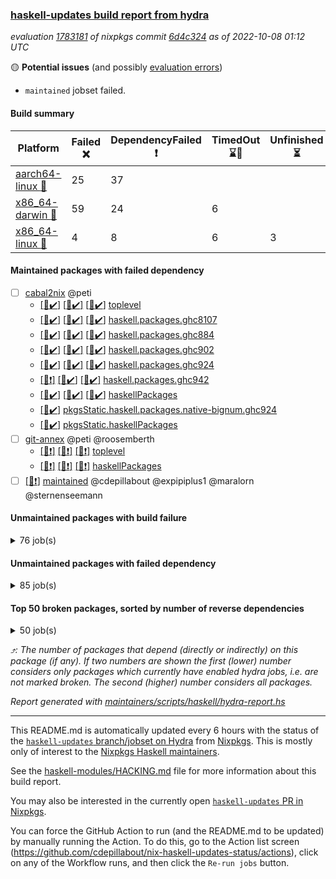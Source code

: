### [haskell-updates build report from hydra](https://hydra.nixos.org/jobset/nixpkgs/haskell-updates)
*evaluation [1783181](https://hydra.nixos.org/eval/1783181) of nixpkgs commit [6d4c324](https://github.com/NixOS/nixpkgs/commits/6d4c3248025711af4097d2ecac76c6cb27dc7773) as of 2022-10-08 01:12 UTC*

:yellow_circle: **Potential issues** (and possibly [evaluation errors](https://hydra.nixos.org/jobset/nixpkgs/haskell-updates))
  * `maintained` jobset failed.

#### Build summary

 | Platform | Failed :x: | DependencyFailed :heavy_exclamation_mark: | TimedOut :hourglass::no_entry_sign: | Unfinished :hourglass_flowing_sand: | Success :heavy_check_mark: | 
 | --- | --- | --- | --- | --- | --- | 
 | [aarch64-linux :iphone:](https://hydra.nixos.org/eval/1783181?filter=.aarch64-linux) | 25 | 37 |  |  | 6637 | 
 | [x86_64-darwin :apple:](https://hydra.nixos.org/eval/1783181?filter=.x86_64-darwin) | 59 | 24 | 6 |  | 6545 | 
 | [x86_64-linux :penguin:](https://hydra.nixos.org/eval/1783181?filter=.x86_64-linux) | 4 | 8 | 6 | 3 | 6715 | 
#### Maintained packages with failed dependency
- [ ] [cabal2nix](https://hydra.nixos.org/eval/1783181?filter=cabal2nix) @peti
  - [[:iphone::heavy_check_mark:]](https://hydra.nixos.org/build/193034060) [[:apple::heavy_check_mark:]](https://hydra.nixos.org/build/193030280) [[:penguin::heavy_check_mark:]](https://hydra.nixos.org/build/193030518) [toplevel](https://hydra.nixos.org/eval/1783181?filter=cabal2nix)
  - [[:iphone::heavy_check_mark:]](https://hydra.nixos.org/build/193041230) [[:apple::heavy_check_mark:]](https://hydra.nixos.org/build/193024197) [[:penguin::heavy_check_mark:]](https://hydra.nixos.org/build/193042361) [haskell.packages.ghc8107](https://hydra.nixos.org/eval/1783181?filter=haskell.packages.ghc8107.cabal2nix)
  - [[:iphone::heavy_check_mark:]](https://hydra.nixos.org/build/193038483) [[:apple::heavy_check_mark:]](https://hydra.nixos.org/build/193038130) [[:penguin::heavy_check_mark:]](https://hydra.nixos.org/build/193038029) [haskell.packages.ghc884](https://hydra.nixos.org/eval/1783181?filter=haskell.packages.ghc884.cabal2nix)
  - [[:iphone::heavy_check_mark:]](https://hydra.nixos.org/build/193038794) [[:apple::heavy_check_mark:]](https://hydra.nixos.org/build/193032801) [[:penguin::heavy_check_mark:]](https://hydra.nixos.org/build/193024817) [haskell.packages.ghc902](https://hydra.nixos.org/eval/1783181?filter=haskell.packages.ghc902.cabal2nix)
  - [[:iphone::heavy_check_mark:]](https://hydra.nixos.org/build/193030700) [[:apple::heavy_check_mark:]](https://hydra.nixos.org/build/193029120) [[:penguin::heavy_check_mark:]](https://hydra.nixos.org/build/193034397) [haskell.packages.ghc924](https://hydra.nixos.org/eval/1783181?filter=haskell.packages.ghc924.cabal2nix)
  - [[:iphone::heavy_exclamation_mark:]](https://hydra.nixos.org/build/193180160) [[:apple::heavy_check_mark:]](https://hydra.nixos.org/build/193180173) [[:penguin::heavy_check_mark:]](https://hydra.nixos.org/build/193180202) [haskell.packages.ghc942](https://hydra.nixos.org/eval/1783181?filter=haskell.packages.ghc942.cabal2nix)
  - [[:iphone::heavy_check_mark:]](https://hydra.nixos.org/build/193041942) [[:apple::heavy_check_mark:]](https://hydra.nixos.org/build/193024123) [[:penguin::heavy_check_mark:]](https://hydra.nixos.org/build/193034727) [haskellPackages](https://hydra.nixos.org/eval/1783181?filter=haskellPackages.cabal2nix)
  -   [[:penguin::heavy_check_mark:]](https://hydra.nixos.org/build/193042346) [pkgsStatic.haskell.packages.native-bignum.ghc924](https://hydra.nixos.org/eval/1783181?filter=pkgsStatic.haskell.packages.native-bignum.ghc924.cabal2nix)
  -   [[:penguin::heavy_check_mark:]](https://hydra.nixos.org/build/193033056) [pkgsStatic.haskellPackages](https://hydra.nixos.org/eval/1783181?filter=pkgsStatic.haskellPackages.cabal2nix)
- [ ] [git-annex](https://hydra.nixos.org/eval/1783181?filter=git-annex) @peti @roosemberth
  - [[:iphone::heavy_exclamation_mark:]](https://hydra.nixos.org/build/193780642) [[:apple::heavy_exclamation_mark:]](https://hydra.nixos.org/build/193780606) [[:penguin::heavy_exclamation_mark:]](https://hydra.nixos.org/build/193780640) [toplevel](https://hydra.nixos.org/eval/1783181?filter=git-annex)
  - [[:iphone::heavy_exclamation_mark:]](https://hydra.nixos.org/build/193780616) [[:apple::heavy_exclamation_mark:]](https://hydra.nixos.org/build/193780664) [[:penguin::heavy_exclamation_mark:]](https://hydra.nixos.org/build/193780684) [haskellPackages](https://hydra.nixos.org/eval/1783181?filter=haskellPackages.git-annex)
- [ ] [[:penguin::heavy_exclamation_mark:]](https://hydra.nixos.org/build/193784843) [maintained](https://hydra.nixos.org/eval/1783181?filter=maintained) @cdepillabout @expipiplus1 @maralorn @sternenseemann
#### Unmaintained packages with build failure
<details><summary>76 job(s) </summary>

- [ ] [[:iphone::x:]](https://hydra.nixos.org/build/193030249) [[:apple::heavy_check_mark:]](https://hydra.nixos.org/build/193042144) [[:penguin::heavy_check_mark:]](https://hydra.nixos.org/build/193032712) [haskellPackages.OrderedBits](https://hydra.nixos.org/eval/1783181?filter=haskellPackages.OrderedBits)  :arrow_heading_up: 5 | 36
- [ ] [[:iphone::heavy_check_mark:]](https://hydra.nixos.org/build/193095144) [[:apple::x:]](https://hydra.nixos.org/build/193095417) [[:penguin::heavy_check_mark:]](https://hydra.nixos.org/build/193096780) [haskellPackages.persistent-postgresql](https://hydra.nixos.org/eval/1783181?filter=haskellPackages.persistent-postgresql)  :arrow_heading_up: 5 | 23
- [ ] [[:iphone::x:]](https://hydra.nixos.org/build/193780666) [[:apple::x:]](https://hydra.nixos.org/build/193780624) [[:penguin::x:]](https://hydra.nixos.org/build/193780665) [haskellPackages.hasql-transaction-io](https://hydra.nixos.org/eval/1783181?filter=haskellPackages.hasql-transaction-io)  :arrow_heading_up: 5 | 5
- [ ] [[:iphone::x:]](https://hydra.nixos.org/build/193042701) [[:apple::heavy_check_mark:]](https://hydra.nixos.org/build/193038015) [[:penguin::heavy_check_mark:]](https://hydra.nixos.org/build/193032761) [haskellPackages.hw-json-simd](https://hydra.nixos.org/eval/1783181?filter=haskellPackages.hw-json-simd)  :arrow_heading_up: 4 | 8
- [ ] [[:iphone::x:]](https://hydra.nixos.org/build/193025604) [[:apple::heavy_check_mark:]](https://hydra.nixos.org/build/193024744) [[:penguin::heavy_check_mark:]](https://hydra.nixos.org/build/193030681) [haskellPackages.hw-simd](https://hydra.nixos.org/eval/1783181?filter=haskellPackages.hw-simd)  :arrow_heading_up: 4 | 8
- [ ] [[:iphone::x:]](https://hydra.nixos.org/build/193037122) [[:apple::heavy_check_mark:]](https://hydra.nixos.org/build/193038115) [[:penguin::heavy_check_mark:]](https://hydra.nixos.org/build/193030500) [haskellPackages.long-double](https://hydra.nixos.org/eval/1783181?filter=haskellPackages.long-double)  :arrow_heading_up: 2 | 2
- [ ] [[:iphone::x:]](https://hydra.nixos.org/build/193095535) [[:apple::x:]](https://hydra.nixos.org/build/193095243) [[:penguin::heavy_check_mark:]](https://hydra.nixos.org/build/193096616) [haskellPackages.quic](https://hydra.nixos.org/eval/1783181?filter=haskellPackages.quic)  :arrow_heading_up: 2 | 2
- [ ] [[:iphone::x:]](https://hydra.nixos.org/build/193026161) [[:apple::heavy_check_mark:]](https://hydra.nixos.org/build/193038263) [[:penguin::heavy_check_mark:]](https://hydra.nixos.org/build/193034234) [haskellPackages.freetype2](https://hydra.nixos.org/eval/1783181?filter=haskellPackages.freetype2)  :arrow_heading_up: 1 | 8
- [ ] [[:iphone::x:]](https://hydra.nixos.org/build/193037100) [[:apple::x:]](https://hydra.nixos.org/build/193038962) [[:penguin::heavy_check_mark:]](https://hydra.nixos.org/build/193037125) [haskellPackages.easytensor](https://hydra.nixos.org/eval/1783181?filter=haskellPackages.easytensor)  :arrow_heading_up: 1 | 1
- [ ] [[:iphone::x:]](https://hydra.nixos.org/build/193028507) [[:apple::heavy_check_mark:]](https://hydra.nixos.org/build/193029380) [[:penguin::heavy_check_mark:]](https://hydra.nixos.org/build/193032941) [haskellPackages.nlopt-haskell](https://hydra.nixos.org/eval/1783181?filter=haskellPackages.nlopt-haskell)  :arrow_heading_up: 1 | 1
- [ ] [[:iphone::heavy_check_mark:]](https://hydra.nixos.org/build/193041671) [[:apple::x:]](https://hydra.nixos.org/build/193028174) [[:penguin::heavy_check_mark:]](https://hydra.nixos.org/build/193042864) [haskellPackages.openal-ffi](https://hydra.nixos.org/eval/1783181?filter=haskellPackages.openal-ffi)  :arrow_heading_up: 1 | 1
- [ ] [[:iphone::x:]](https://hydra.nixos.org/build/193042111) [[:apple::x:]](https://hydra.nixos.org/build/193030069) [[:penguin::heavy_check_mark:]](https://hydra.nixos.org/build/193034508) [haskellPackages.swisstable](https://hydra.nixos.org/eval/1783181?filter=haskellPackages.swisstable)  :arrow_heading_up: 1 | 1
- [ ] [[:iphone::x:]](https://hydra.nixos.org/build/193025373) [[:apple::heavy_check_mark:]](https://hydra.nixos.org/build/193039953) [[:penguin::heavy_check_mark:]](https://hydra.nixos.org/build/193038621) [haskellPackages.unicode-properties](https://hydra.nixos.org/eval/1783181?filter=haskellPackages.unicode-properties)  :arrow_heading_up: 1 | 1
- [ ] [[:iphone::x:]](https://hydra.nixos.org/build/193031325) [[:apple::heavy_check_mark:]](https://hydra.nixos.org/build/193027404) [[:penguin::heavy_check_mark:]](https://hydra.nixos.org/build/193032060) [haskellPackages.flatparse](https://hydra.nixos.org/eval/1783181?filter=haskellPackages.flatparse)  :arrow_heading_up: 0 | 15
- [ ] [[:iphone::heavy_check_mark:]](https://hydra.nixos.org/build/193033051) [[:apple::x:]](https://hydra.nixos.org/build/193043392) [[:penguin::heavy_check_mark:]](https://hydra.nixos.org/build/193037288) [haskellPackages.PyF](https://hydra.nixos.org/eval/1783181?filter=haskellPackages.PyF)  :arrow_heading_up: 0 | 4
- [ ] [[:iphone::heavy_check_mark:]](https://hydra.nixos.org/build/193035328) [[:apple::x:]](https://hydra.nixos.org/build/193036944) [[:penguin::heavy_check_mark:]](https://hydra.nixos.org/build/193031086) [haskellPackages.hmidi](https://hydra.nixos.org/eval/1783181?filter=haskellPackages.hmidi)  :arrow_heading_up: 0 | 4
- [ ] [[:iphone::heavy_check_mark:]](https://hydra.nixos.org/build/193095673) [[:apple::x:]](https://hydra.nixos.org/build/193096041) [[:penguin::heavy_check_mark:]](https://hydra.nixos.org/build/193096230) [haskellPackages.json-rpc](https://hydra.nixos.org/eval/1783181?filter=haskellPackages.json-rpc)  :arrow_heading_up: 0 | 2
- [ ] [[:iphone::heavy_check_mark:]](https://hydra.nixos.org/build/193033888) [[:apple::x:]](https://hydra.nixos.org/build/193032991) [[:penguin::heavy_check_mark:]](https://hydra.nixos.org/build/193035045) [haskellPackages.posix-socket](https://hydra.nixos.org/eval/1783181?filter=haskellPackages.posix-socket)  :arrow_heading_up: 0 | 2
- [ ] [[:iphone::heavy_check_mark:]](https://hydra.nixos.org/build/193024312) [[:apple::x:]](https://hydra.nixos.org/build/193024476) [[:penguin::heavy_check_mark:]](https://hydra.nixos.org/build/193030652) [haskellPackages.gi-gdkx11](https://hydra.nixos.org/eval/1783181?filter=haskellPackages.gi-gdkx11)  :arrow_heading_up: 0 | 1
- [ ] [[:iphone::heavy_check_mark:]](https://hydra.nixos.org/build/193027047) [[:apple::x:]](https://hydra.nixos.org/build/193025599) [[:penguin::heavy_check_mark:]](https://hydra.nixos.org/build/193031702) [haskellPackages.hamid](https://hydra.nixos.org/eval/1783181?filter=haskellPackages.hamid)  :arrow_heading_up: 0 | 1
- [ ] [[:iphone::heavy_check_mark:]](https://hydra.nixos.org/build/193037974) [[:apple::x:]](https://hydra.nixos.org/build/193030918) [[:penguin::heavy_check_mark:]](https://hydra.nixos.org/build/193042250) [haskellPackages.hmatrix-morpheus](https://hydra.nixos.org/eval/1783181?filter=haskellPackages.hmatrix-morpheus)  :arrow_heading_up: 0 | 1
- [ ] [[:iphone::heavy_check_mark:]](https://hydra.nixos.org/build/193035999) [[:apple::x:]](https://hydra.nixos.org/build/193032274) [[:penguin::heavy_check_mark:]](https://hydra.nixos.org/build/193023175) [haskellPackages.huckleberry](https://hydra.nixos.org/eval/1783181?filter=haskellPackages.huckleberry)  :arrow_heading_up: 0 | 1
- [ ] [[:iphone::x:]](https://hydra.nixos.org/build/193039697) [[:apple::heavy_check_mark:]](https://hydra.nixos.org/build/193024121) [[:penguin::heavy_check_mark:]](https://hydra.nixos.org/build/193042732) [haskellPackages.picosat](https://hydra.nixos.org/eval/1783181?filter=haskellPackages.picosat)  :arrow_heading_up: 0 | 1
- [ ] [[:iphone::heavy_check_mark:]](https://hydra.nixos.org/build/193023679) [[:apple::x:]](https://hydra.nixos.org/build/193039786) [[:penguin::heavy_check_mark:]](https://hydra.nixos.org/build/193032178) [haskellPackages.select](https://hydra.nixos.org/eval/1783181?filter=haskellPackages.select)  :arrow_heading_up: 0 | 1
- [ ] [[:iphone::heavy_check_mark:]](https://hydra.nixos.org/build/193039806) [[:apple::x:]](https://hydra.nixos.org/build/193023438) [[:penguin::heavy_check_mark:]](https://hydra.nixos.org/build/193038541) [haskellPackages.sysinfo](https://hydra.nixos.org/eval/1783181?filter=haskellPackages.sysinfo)  :arrow_heading_up: 0 | 1
- [ ] [[:iphone::heavy_check_mark:]](https://hydra.nixos.org/build/193029430) [[:apple::x:]](https://hydra.nixos.org/build/193023757) [[:penguin::heavy_check_mark:]](https://hydra.nixos.org/build/193023497) [haskellPackages.FractalArt](https://hydra.nixos.org/eval/1783181?filter=haskellPackages.FractalArt) 
- [ ] [[:iphone::x:]](https://hydra.nixos.org/build/193035389) [[:apple::heavy_check_mark:]](https://hydra.nixos.org/build/193030522) [[:penguin::heavy_check_mark:]](https://hydra.nixos.org/build/193027010) [haskellPackages.HsASA](https://hydra.nixos.org/eval/1783181?filter=haskellPackages.HsASA) 
- [ ] [[:iphone::heavy_check_mark:]](https://hydra.nixos.org/build/193024063) [[:apple::x:]](https://hydra.nixos.org/build/193031862) [[:penguin::heavy_check_mark:]](https://hydra.nixos.org/build/193027442) [haskellPackages.chiphunk](https://hydra.nixos.org/eval/1783181?filter=haskellPackages.chiphunk) 
- [ ] [[:iphone::x:]](https://hydra.nixos.org/build/193023509) [[:apple::heavy_check_mark:]](https://hydra.nixos.org/build/193038402) [[:penguin::heavy_check_mark:]](https://hydra.nixos.org/build/193040824) [haskellPackages.comfort-fftw](https://hydra.nixos.org/eval/1783181?filter=haskellPackages.comfort-fftw) 
- [ ] [[:iphone::heavy_check_mark:]](https://hydra.nixos.org/build/193025255) [[:apple::x:]](https://hydra.nixos.org/build/193035097) [[:penguin::heavy_check_mark:]](https://hydra.nixos.org/build/193032001) [haskellPackages.diskhash](https://hydra.nixos.org/eval/1783181?filter=haskellPackages.diskhash) 
- [ ] [[:iphone::heavy_check_mark:]](https://hydra.nixos.org/build/193025273) [[:apple::x:]](https://hydra.nixos.org/build/193029524) [[:penguin::heavy_check_mark:]](https://hydra.nixos.org/build/193033794) [haskellPackages.env-extra](https://hydra.nixos.org/eval/1783181?filter=haskellPackages.env-extra) 
- [ ] [[:iphone::heavy_check_mark:]](https://hydra.nixos.org/build/193041328) [[:apple::x:]](https://hydra.nixos.org/build/193035734) [[:penguin::heavy_check_mark:]](https://hydra.nixos.org/build/193043003) [haskellPackages.epub-tools](https://hydra.nixos.org/eval/1783181?filter=haskellPackages.epub-tools) 
- [ ] [[:iphone::heavy_check_mark:]](https://hydra.nixos.org/build/193026871) [[:apple::x:]](https://hydra.nixos.org/build/193030915) [[:penguin::heavy_check_mark:]](https://hydra.nixos.org/build/193030164) [haskellPackages.fudgets](https://hydra.nixos.org/eval/1783181?filter=haskellPackages.fudgets) 
- [ ] [[:iphone::heavy_check_mark:]](https://hydra.nixos.org/build/193026371) [[:apple::x:]](https://hydra.nixos.org/build/193043250) [[:penguin::heavy_check_mark:]](https://hydra.nixos.org/build/193029560) [haskellPackages.gerrit](https://hydra.nixos.org/eval/1783181?filter=haskellPackages.gerrit) 
- [ ] [[:iphone::heavy_check_mark:]](https://hydra.nixos.org/build/193042886) [[:apple::x:]](https://hydra.nixos.org/build/193026341) [[:penguin::heavy_check_mark:]](https://hydra.nixos.org/build/193036837) [haskellPackages.ghc-gc-hook](https://hydra.nixos.org/eval/1783181?filter=haskellPackages.ghc-gc-hook) 
- [ ] [[:apple::x:]](https://hydra.nixos.org/build/193036815) [haskellPackages.gi-gtkosxapplication](https://hydra.nixos.org/eval/1783181?filter=haskellPackages.gi-gtkosxapplication) 
- [ ] [[:iphone::x:]](https://hydra.nixos.org/build/193299027) [[:penguin::heavy_check_mark:]](https://hydra.nixos.org/build/193299029) [haskellPackages.gnome-keyring](https://hydra.nixos.org/eval/1783181?filter=haskellPackages.gnome-keyring) 
- [ ] [[:apple::x:]](https://hydra.nixos.org/build/193036861) [haskellPackages.gtk-mac-integration](https://hydra.nixos.org/eval/1783181?filter=haskellPackages.gtk-mac-integration) 
- [ ] [[:iphone::heavy_check_mark:]](https://hydra.nixos.org/build/193025897) [[:apple::x:]](https://hydra.nixos.org/build/193027341) [[:penguin::heavy_check_mark:]](https://hydra.nixos.org/build/193031425) [haskellPackages.gtk-traymanager](https://hydra.nixos.org/eval/1783181?filter=haskellPackages.gtk-traymanager) 
- [ ] [[:apple::x:]](https://hydra.nixos.org/build/193029983) [haskellPackages.gtk3-mac-integration](https://hydra.nixos.org/eval/1783181?filter=haskellPackages.gtk3-mac-integration) 
- [ ] [[:iphone::heavy_check_mark:]](https://hydra.nixos.org/build/193043187) [[:apple::x:]](https://hydra.nixos.org/build/193038509) [[:penguin::heavy_check_mark:]](https://hydra.nixos.org/build/193031731) [haskellPackages.hid](https://hydra.nixos.org/eval/1783181?filter=haskellPackages.hid) 
- [ ] [[:iphone::heavy_check_mark:]](https://hydra.nixos.org/build/193031672) [[:apple::x:]](https://hydra.nixos.org/build/193034240) [[:penguin::heavy_check_mark:]](https://hydra.nixos.org/build/193038212) [haskellPackages.highlight](https://hydra.nixos.org/eval/1783181?filter=haskellPackages.highlight) 
- [ ] [[:iphone::x:]](https://hydra.nixos.org/build/193032595) [[:apple::heavy_check_mark:]](https://hydra.nixos.org/build/193042197) [[:penguin::heavy_check_mark:]](https://hydra.nixos.org/build/193037301) [haskellPackages.hssh](https://hydra.nixos.org/eval/1783181?filter=haskellPackages.hssh) 
- [ ] [[:iphone::heavy_check_mark:]](https://hydra.nixos.org/build/193042001) [[:apple::x:]](https://hydra.nixos.org/build/193025625) [[:penguin::heavy_check_mark:]](https://hydra.nixos.org/build/193027027) [haskellPackages.hsshellscript](https://hydra.nixos.org/eval/1783181?filter=haskellPackages.hsshellscript) 
- [ ] [[:iphone::heavy_check_mark:]](https://hydra.nixos.org/build/193039115) [[:apple::x:]](https://hydra.nixos.org/build/193023780) [[:penguin::heavy_check_mark:]](https://hydra.nixos.org/build/193042214) [haskellPackages.hssourceinfo](https://hydra.nixos.org/eval/1783181?filter=haskellPackages.hssourceinfo) 
- [ ] [[:iphone::heavy_check_mark:]](https://hydra.nixos.org/build/193026888) [[:apple::x:]](https://hydra.nixos.org/build/193037706) [[:penguin::heavy_check_mark:]](https://hydra.nixos.org/build/193026011) [haskellPackages.interprocess](https://hydra.nixos.org/eval/1783181?filter=haskellPackages.interprocess) 
- [ ] [[:iphone::heavy_check_mark:]](https://hydra.nixos.org/build/193037656) [[:apple::x:]](https://hydra.nixos.org/build/193036589) [[:penguin::heavy_check_mark:]](https://hydra.nixos.org/build/193040753) [haskellPackages.intricacy](https://hydra.nixos.org/eval/1783181?filter=haskellPackages.intricacy) 
- [ ] [[:iphone::heavy_check_mark:]](https://hydra.nixos.org/build/193029020) [[:apple::x:]](https://hydra.nixos.org/build/193039658) [[:penguin::heavy_check_mark:]](https://hydra.nixos.org/build/193033891) [haskellPackages.ipcvar](https://hydra.nixos.org/eval/1783181?filter=haskellPackages.ipcvar) 
- [ ] [[:iphone::x:]](https://hydra.nixos.org/build/193025067) [[:apple::heavy_check_mark:]](https://hydra.nixos.org/build/193025888) [[:penguin::heavy_check_mark:]](https://hydra.nixos.org/build/193030068) [haskellPackages.jammittools](https://hydra.nixos.org/eval/1783181?filter=haskellPackages.jammittools) 
- [ ] [[:apple::x:]](https://hydra.nixos.org/build/193041736) [haskellPackages.kqueue](https://hydra.nixos.org/eval/1783181?filter=haskellPackages.kqueue) 
- [ ] [[:iphone::heavy_check_mark:]](https://hydra.nixos.org/build/193038954) [[:apple::x:]](https://hydra.nixos.org/build/193038517) [[:penguin::heavy_check_mark:]](https://hydra.nixos.org/build/193030083) [haskellPackages.leveldb-haskell-fork](https://hydra.nixos.org/eval/1783181?filter=haskellPackages.leveldb-haskell-fork) 
- [ ] [[:iphone::heavy_check_mark:]](https://hydra.nixos.org/build/193029347) [[:apple::x:]](https://hydra.nixos.org/build/193025980) [[:penguin::heavy_check_mark:]](https://hydra.nixos.org/build/193028591) [haskellPackages.linux-framebuffer](https://hydra.nixos.org/eval/1783181?filter=haskellPackages.linux-framebuffer) 
- [ ] [[:iphone::heavy_check_mark:]](https://hydra.nixos.org/build/193024318) [[:apple::x:]](https://hydra.nixos.org/build/193030710) [[:penguin::heavy_check_mark:]](https://hydra.nixos.org/build/193036041) [haskellPackages.mediawiki2latex](https://hydra.nixos.org/eval/1783181?filter=haskellPackages.mediawiki2latex) 
- [ ] [[:iphone::heavy_check_mark:]](https://hydra.nixos.org/build/193039188) [[:apple::x:]](https://hydra.nixos.org/build/193023273) [[:penguin::heavy_check_mark:]](https://hydra.nixos.org/build/193026620) [haskellPackages.memfd](https://hydra.nixos.org/eval/1783181?filter=haskellPackages.memfd) 
- [ ] [[:iphone::heavy_check_mark:]](https://hydra.nixos.org/build/193024321) [[:apple::x:]](https://hydra.nixos.org/build/193034593) [[:penguin::heavy_check_mark:]](https://hydra.nixos.org/build/193025080) [haskellPackages.mercury-api](https://hydra.nixos.org/eval/1783181?filter=haskellPackages.mercury-api) 
- [ ] [[:iphone::heavy_check_mark:]](https://hydra.nixos.org/build/193040631) [[:apple::x:]](https://hydra.nixos.org/build/193042977) [[:penguin::heavy_check_mark:]](https://hydra.nixos.org/build/193023041) [haskellPackages.nano-cryptr](https://hydra.nixos.org/eval/1783181?filter=haskellPackages.nano-cryptr) 
- [ ] [[:iphone::heavy_check_mark:]](https://hydra.nixos.org/build/193095287) [[:apple::x:]](https://hydra.nixos.org/build/193095629) [[:penguin::heavy_check_mark:]](https://hydra.nixos.org/build/193095997) [haskellPackages.nix-serve-ng](https://hydra.nixos.org/eval/1783181?filter=haskellPackages.nix-serve-ng) 
- [ ] [[:iphone::heavy_check_mark:]](https://hydra.nixos.org/build/193096643) [[:apple::x:]](https://hydra.nixos.org/build/193095565) [[:penguin::heavy_check_mark:]](https://hydra.nixos.org/build/193096767) [haskellPackages.phatsort](https://hydra.nixos.org/eval/1783181?filter=haskellPackages.phatsort) 
- [ ] [[:iphone::heavy_check_mark:]](https://hydra.nixos.org/build/193029701) [[:apple::x:]](https://hydra.nixos.org/build/193041856) [[:penguin::heavy_check_mark:]](https://hydra.nixos.org/build/193032584) [haskellPackages.ping-wrapper](https://hydra.nixos.org/eval/1783181?filter=haskellPackages.ping-wrapper) 
- [ ] [[:iphone::x:]](https://hydra.nixos.org/build/193780687) [[:apple::x:]](https://hydra.nixos.org/build/193780614) [[:penguin::x:]](https://hydra.nixos.org/build/193780603) [haskellPackages.posit](https://hydra.nixos.org/eval/1783181?filter=haskellPackages.posit) 
- [ ] [[:iphone::heavy_check_mark:]](https://hydra.nixos.org/build/193031737) [[:apple::x:]](https://hydra.nixos.org/build/193039164) [[:penguin::heavy_check_mark:]](https://hydra.nixos.org/build/193030084) [haskellPackages.posix-timer](https://hydra.nixos.org/eval/1783181?filter=haskellPackages.posix-timer) 
- [ ] [[:iphone::heavy_check_mark:]](https://hydra.nixos.org/build/193038504) [[:apple::x:]](https://hydra.nixos.org/build/193041435) [[:penguin::heavy_check_mark:]](https://hydra.nixos.org/build/193026804) [haskellPackages.procex](https://hydra.nixos.org/eval/1783181?filter=haskellPackages.procex) 
- [ ] [[:iphone::heavy_check_mark:]](https://hydra.nixos.org/build/193040953) [[:apple::x:]](https://hydra.nixos.org/build/193028082) [[:penguin::heavy_check_mark:]](https://hydra.nixos.org/build/193038864) [haskellPackages.pthread](https://hydra.nixos.org/eval/1783181?filter=haskellPackages.pthread) 
- [ ] [[:iphone::x:]](https://hydra.nixos.org/build/193040817) [[:apple::heavy_check_mark:]](https://hydra.nixos.org/build/193026564) [[:penguin::heavy_check_mark:]](https://hydra.nixos.org/build/193036289) [haskellPackages.risc386](https://hydra.nixos.org/eval/1783181?filter=haskellPackages.risc386) 
- [ ] [[:iphone::x:]](https://hydra.nixos.org/build/193743781) [[:apple::x:]](https://hydra.nixos.org/build/193743778) [[:penguin::x:]](https://hydra.nixos.org/build/193743773) [haskellPackages.satchmo-backends](https://hydra.nixos.org/eval/1783181?filter=haskellPackages.satchmo-backends) 
- [ ] [[:iphone::x:]](https://hydra.nixos.org/build/193743784) [[:apple::x:]](https://hydra.nixos.org/build/193743771) [[:penguin::x:]](https://hydra.nixos.org/build/193743768) [haskellPackages.satchmo-minisat](https://hydra.nixos.org/eval/1783181?filter=haskellPackages.satchmo-minisat) 
- [ ] [[:iphone::heavy_check_mark:]](https://hydra.nixos.org/build/193033912) [[:apple::x:]](https://hydra.nixos.org/build/193027678) [[:penguin::heavy_check_mark:]](https://hydra.nixos.org/build/193040215) [haskellPackages.sfml-audio](https://hydra.nixos.org/eval/1783181?filter=haskellPackages.sfml-audio) 
- [ ] [[:iphone::heavy_check_mark:]](https://hydra.nixos.org/build/193027273) [[:apple::x:]](https://hydra.nixos.org/build/193032763) [[:penguin::heavy_check_mark:]](https://hydra.nixos.org/build/193032242) [haskellPackages.skews](https://hydra.nixos.org/eval/1783181?filter=haskellPackages.skews) 
- [ ] [[:iphone::x:]](https://hydra.nixos.org/build/193028520) [[:apple::x:]](https://hydra.nixos.org/build/193023865) [[:penguin::heavy_check_mark:]](https://hydra.nixos.org/build/193033713) [haskellPackages.slugify](https://hydra.nixos.org/eval/1783181?filter=haskellPackages.slugify) 
- [ ] [[:iphone::heavy_check_mark:]](https://hydra.nixos.org/build/193041614) [[:apple::x:]](https://hydra.nixos.org/build/193030716) [[:penguin::heavy_check_mark:]](https://hydra.nixos.org/build/193024122) [haskellPackages.tailfile-hinotify](https://hydra.nixos.org/eval/1783181?filter=haskellPackages.tailfile-hinotify) 
- [ ] [[:iphone::x:]](https://hydra.nixos.org/build/193037580) [[:apple::heavy_check_mark:]](https://hydra.nixos.org/build/193042284) [[:penguin::heavy_check_mark:]](https://hydra.nixos.org/build/193037341) [haskellPackages.wiringPi](https://hydra.nixos.org/eval/1783181?filter=haskellPackages.wiringPi) 
- [ ] [[:iphone::x:]](https://hydra.nixos.org/build/193040052) [[:apple::heavy_check_mark:]](https://hydra.nixos.org/build/193036222) [[:penguin::heavy_check_mark:]](https://hydra.nixos.org/build/193027103) [haskellPackages.x86-64bit](https://hydra.nixos.org/eval/1783181?filter=haskellPackages.x86-64bit) 
- [ ] [[:iphone::heavy_check_mark:]](https://hydra.nixos.org/build/193029695) [[:apple::x:]](https://hydra.nixos.org/build/193036470) [[:penguin::heavy_check_mark:]](https://hydra.nixos.org/build/193029634) [haskellPackages.xmonad-utils](https://hydra.nixos.org/eval/1783181?filter=haskellPackages.xmonad-utils) 
- [ ] [[:iphone::heavy_check_mark:]](https://hydra.nixos.org/build/193025485) [[:apple::x:]](https://hydra.nixos.org/build/193035243) [[:penguin::heavy_check_mark:]](https://hydra.nixos.org/build/193039630) [haskellPackages.yoga](https://hydra.nixos.org/eval/1783181?filter=haskellPackages.yoga) 
- [ ] [[:iphone::heavy_check_mark:]](https://hydra.nixos.org/build/193038041) [[:apple::x:]](https://hydra.nixos.org/build/193028192) [[:penguin::heavy_check_mark:]](https://hydra.nixos.org/build/193027732) [haskellPackages.zot](https://hydra.nixos.org/eval/1783181?filter=haskellPackages.zot) 
- [ ] [[:iphone::heavy_check_mark:]](https://hydra.nixos.org/build/193040477) [[:apple::x:]](https://hydra.nixos.org/build/193028105) [[:penguin::heavy_check_mark:]](https://hydra.nixos.org/build/193040176) [haskellPackages.zxcvbn-c](https://hydra.nixos.org/eval/1783181?filter=haskellPackages.zxcvbn-c) 
</details>

#### Unmaintained packages with failed dependency
<details><summary>85 job(s) </summary>

- [ ] [ghc-lib-parser-ex](https://hydra.nixos.org/eval/1783181?filter=ghc-lib-parser-ex)  :arrow_heading_up: 17 | 38
  - [[:iphone::heavy_check_mark:]](https://hydra.nixos.org/build/193039808) [[:apple::heavy_check_mark:]](https://hydra.nixos.org/build/193035545) [[:penguin::heavy_check_mark:]](https://hydra.nixos.org/build/193031151) [haskell.packages.ghc8107](https://hydra.nixos.org/eval/1783181?filter=haskell.packages.ghc8107.ghc-lib-parser-ex)
  - [[:iphone::heavy_exclamation_mark:]](https://hydra.nixos.org/build/193027216) [[:apple::heavy_check_mark:]](https://hydra.nixos.org/build/193039861) [[:penguin::heavy_check_mark:]](https://hydra.nixos.org/build/193031045) [haskell.packages.ghc884](https://hydra.nixos.org/eval/1783181?filter=haskell.packages.ghc884.ghc-lib-parser-ex)
  - [[:iphone::heavy_check_mark:]](https://hydra.nixos.org/build/193032560) [[:apple::heavy_check_mark:]](https://hydra.nixos.org/build/193032206) [[:penguin::heavy_check_mark:]](https://hydra.nixos.org/build/193026368) [haskell.packages.ghc902](https://hydra.nixos.org/eval/1783181?filter=haskell.packages.ghc902.ghc-lib-parser-ex)
  - [[:iphone::heavy_check_mark:]](https://hydra.nixos.org/build/193160062) [[:apple::heavy_check_mark:]](https://hydra.nixos.org/build/193160061) [[:penguin::heavy_check_mark:]](https://hydra.nixos.org/build/193160056) [haskell.packages.ghc924](https://hydra.nixos.org/eval/1783181?filter=haskell.packages.ghc924.ghc-lib-parser-ex)
  - [[:iphone::heavy_check_mark:]](https://hydra.nixos.org/build/193180158) [[:apple::heavy_check_mark:]](https://hydra.nixos.org/build/193180198) [[:penguin::heavy_check_mark:]](https://hydra.nixos.org/build/193180179) [haskell.packages.ghc942](https://hydra.nixos.org/eval/1783181?filter=haskell.packages.ghc942.ghc-lib-parser-ex)
  - [[:iphone::heavy_check_mark:]](https://hydra.nixos.org/build/193033275) [[:apple::heavy_check_mark:]](https://hydra.nixos.org/build/193024460) [[:penguin::heavy_check_mark:]](https://hydra.nixos.org/build/193039864) [haskellPackages](https://hydra.nixos.org/eval/1783181?filter=haskellPackages.ghc-lib-parser-ex)
- [ ] [ghc-lib-parser](https://hydra.nixos.org/eval/1783181?filter=ghc-lib-parser)  :arrow_heading_up: 11 | 36
  - [[:iphone::heavy_check_mark:]](https://hydra.nixos.org/build/193036197) [[:apple::heavy_check_mark:]](https://hydra.nixos.org/build/193029623) [[:penguin::heavy_check_mark:]](https://hydra.nixos.org/build/193032030) [haskell.packages.ghc8107](https://hydra.nixos.org/eval/1783181?filter=haskell.packages.ghc8107.ghc-lib-parser)
  - [[:iphone::heavy_exclamation_mark:]](https://hydra.nixos.org/build/193038725) [[:apple::heavy_check_mark:]](https://hydra.nixos.org/build/193023730) [[:penguin::heavy_check_mark:]](https://hydra.nixos.org/build/193033756) [haskell.packages.ghc884](https://hydra.nixos.org/eval/1783181?filter=haskell.packages.ghc884.ghc-lib-parser)
  - [[:iphone::heavy_check_mark:]](https://hydra.nixos.org/build/193032117) [[:apple::heavy_check_mark:]](https://hydra.nixos.org/build/193033810) [[:penguin::heavy_check_mark:]](https://hydra.nixos.org/build/193037235) [haskell.packages.ghc902](https://hydra.nixos.org/eval/1783181?filter=haskell.packages.ghc902.ghc-lib-parser)
  - [[:iphone::heavy_check_mark:]](https://hydra.nixos.org/build/193160051) [[:apple::heavy_check_mark:]](https://hydra.nixos.org/build/193160067) [[:penguin::heavy_check_mark:]](https://hydra.nixos.org/build/193160057) [haskell.packages.ghc924](https://hydra.nixos.org/eval/1783181?filter=haskell.packages.ghc924.ghc-lib-parser)
  - [[:iphone::heavy_check_mark:]](https://hydra.nixos.org/build/193180174) [[:apple::heavy_check_mark:]](https://hydra.nixos.org/build/193180213) [[:penguin::heavy_check_mark:]](https://hydra.nixos.org/build/193180200) [haskell.packages.ghc942](https://hydra.nixos.org/eval/1783181?filter=haskell.packages.ghc942.ghc-lib-parser)
  - [[:iphone::heavy_check_mark:]](https://hydra.nixos.org/build/193025880) [[:apple::heavy_check_mark:]](https://hydra.nixos.org/build/193029109) [[:penguin::heavy_check_mark:]](https://hydra.nixos.org/build/193027189) [haskellPackages](https://hydra.nixos.org/eval/1783181?filter=haskellPackages.ghc-lib-parser)
- [ ] [[:iphone::heavy_exclamation_mark:]](https://hydra.nixos.org/build/193039074) [[:apple::heavy_check_mark:]](https://hydra.nixos.org/build/193039348) [[:penguin::heavy_check_mark:]](https://hydra.nixos.org/build/193041618) [haskellPackages.PrimitiveArray](https://hydra.nixos.org/eval/1783181?filter=haskellPackages.PrimitiveArray)  :arrow_heading_up: 4 | 35
- [ ] [[:iphone::heavy_check_mark:]](https://hydra.nixos.org/build/193096484) [[:apple::heavy_exclamation_mark:]](https://hydra.nixos.org/build/193095536) [[:penguin::heavy_check_mark:]](https://hydra.nixos.org/build/193095989) [haskellPackages.esqueleto](https://hydra.nixos.org/eval/1783181?filter=haskellPackages.esqueleto)  :arrow_heading_up: 4 | 21
- [ ] [hpack](https://hydra.nixos.org/eval/1783181?filter=hpack)  :arrow_heading_up: 4 | 14
  - [[:iphone::heavy_check_mark:]](https://hydra.nixos.org/build/193028666) [[:apple::heavy_check_mark:]](https://hydra.nixos.org/build/193028859) [[:penguin::heavy_check_mark:]](https://hydra.nixos.org/build/193040937) [toplevel](https://hydra.nixos.org/eval/1783181?filter=hpack)
  - [[:iphone::heavy_check_mark:]](https://hydra.nixos.org/build/193180161) [[:apple::heavy_check_mark:]](https://hydra.nixos.org/build/193180214) [[:penguin::heavy_check_mark:]](https://hydra.nixos.org/build/193180223) [haskell.packages.ghc8107](https://hydra.nixos.org/eval/1783181?filter=haskell.packages.ghc8107.hpack)
  - [[:iphone::heavy_check_mark:]](https://hydra.nixos.org/build/193180193) [[:apple::heavy_check_mark:]](https://hydra.nixos.org/build/193180180) [[:penguin::heavy_check_mark:]](https://hydra.nixos.org/build/193180176) [haskell.packages.ghc884](https://hydra.nixos.org/eval/1783181?filter=haskell.packages.ghc884.hpack)
  - [[:iphone::heavy_check_mark:]](https://hydra.nixos.org/build/193180175) [[:apple::heavy_check_mark:]](https://hydra.nixos.org/build/193180209) [[:penguin::heavy_check_mark:]](https://hydra.nixos.org/build/193180206) [haskell.packages.ghc902](https://hydra.nixos.org/eval/1783181?filter=haskell.packages.ghc902.hpack)
  - [[:iphone::heavy_check_mark:]](https://hydra.nixos.org/build/193180212) [[:apple::heavy_check_mark:]](https://hydra.nixos.org/build/193180166) [[:penguin::heavy_check_mark:]](https://hydra.nixos.org/build/193180216) [haskell.packages.ghc924](https://hydra.nixos.org/eval/1783181?filter=haskell.packages.ghc924.hpack)
  - [[:iphone::heavy_exclamation_mark:]](https://hydra.nixos.org/build/193180210) [[:apple::heavy_check_mark:]](https://hydra.nixos.org/build/193180224) [[:penguin::heavy_check_mark:]](https://hydra.nixos.org/build/193180191) [haskell.packages.ghc942](https://hydra.nixos.org/eval/1783181?filter=haskell.packages.ghc942.hpack)
  - [[:iphone::heavy_check_mark:]](https://hydra.nixos.org/build/193025860) [[:apple::heavy_check_mark:]](https://hydra.nixos.org/build/193040450) [[:penguin::heavy_check_mark:]](https://hydra.nixos.org/build/193023942) [haskellPackages](https://hydra.nixos.org/eval/1783181?filter=haskellPackages.hpack)
- [ ] [[:iphone::heavy_exclamation_mark:]](https://hydra.nixos.org/build/193780610) [[:apple::heavy_exclamation_mark:]](https://hydra.nixos.org/build/193780643) [[:penguin::heavy_exclamation_mark:]](https://hydra.nixos.org/build/193780604) [haskellPackages.hasql-streams-core](https://hydra.nixos.org/eval/1783181?filter=haskellPackages.hasql-streams-core)  :arrow_heading_up: 4 | 4
- [ ] [[:iphone::heavy_exclamation_mark:]](https://hydra.nixos.org/build/193030712) [[:apple::heavy_check_mark:]](https://hydra.nixos.org/build/193030385) [[:penguin::heavy_check_mark:]](https://hydra.nixos.org/build/193024383) [haskellPackages.BiobaseTypes](https://hydra.nixos.org/eval/1783181?filter=haskellPackages.BiobaseTypes)  :arrow_heading_up: 3 | 21
- [ ] [[:iphone::heavy_exclamation_mark:]](https://hydra.nixos.org/build/193035900) [[:apple::heavy_check_mark:]](https://hydra.nixos.org/build/193027028) [[:penguin::heavy_check_mark:]](https://hydra.nixos.org/build/193028018) [haskellPackages.hw-json-standard-cursor](https://hydra.nixos.org/eval/1783181?filter=haskellPackages.hw-json-standard-cursor)  :arrow_heading_up: 2 | 6
- [ ] [[:iphone::heavy_exclamation_mark:]](https://hydra.nixos.org/build/193029924) [[:apple::heavy_check_mark:]](https://hydra.nixos.org/build/193040670) [[:penguin::heavy_check_mark:]](https://hydra.nixos.org/build/193023071) [haskellPackages.hw-json-simple-cursor](https://hydra.nixos.org/eval/1783181?filter=haskellPackages.hw-json-simple-cursor)  :arrow_heading_up: 2 | 4
- [ ] [[:iphone::heavy_exclamation_mark:]](https://hydra.nixos.org/build/193030009) [[:apple::heavy_check_mark:]](https://hydra.nixos.org/build/193037525) [[:penguin::heavy_check_mark:]](https://hydra.nixos.org/build/193028262) [haskellPackages.BiobaseENA](https://hydra.nixos.org/eval/1783181?filter=haskellPackages.BiobaseENA)  :arrow_heading_up: 1 | 18
- [ ] [hoogle](https://hydra.nixos.org/eval/1783181?filter=hoogle)  :arrow_heading_up: 1 | 3
  - [[:iphone::heavy_check_mark:]](https://hydra.nixos.org/build/193096352) [[:apple::heavy_check_mark:]](https://hydra.nixos.org/build/193096234) [[:penguin::heavy_check_mark:]](https://hydra.nixos.org/build/193095358) [haskell.packages.ghc8107](https://hydra.nixos.org/eval/1783181?filter=haskell.packages.ghc8107.hoogle)
  - [[:iphone::heavy_exclamation_mark:]](https://hydra.nixos.org/build/193094874) [[:apple::heavy_check_mark:]](https://hydra.nixos.org/build/193095698) [[:penguin::heavy_check_mark:]](https://hydra.nixos.org/build/193096223) [haskell.packages.ghc884](https://hydra.nixos.org/eval/1783181?filter=haskell.packages.ghc884.hoogle)
  - [[:iphone::heavy_check_mark:]](https://hydra.nixos.org/build/193095493) [[:apple::heavy_check_mark:]](https://hydra.nixos.org/build/193095448) [[:penguin::heavy_check_mark:]](https://hydra.nixos.org/build/193095093) [haskell.packages.ghc902](https://hydra.nixos.org/eval/1783181?filter=haskell.packages.ghc902.hoogle)
  - [[:iphone::heavy_check_mark:]](https://hydra.nixos.org/build/193096010) [[:apple::heavy_check_mark:]](https://hydra.nixos.org/build/193095220) [[:penguin::heavy_check_mark:]](https://hydra.nixos.org/build/193096192) [haskell.packages.ghc924](https://hydra.nixos.org/eval/1783181?filter=haskell.packages.ghc924.hoogle)
  - [[:iphone::heavy_exclamation_mark:]](https://hydra.nixos.org/build/193180194) [[:apple::heavy_check_mark:]](https://hydra.nixos.org/build/193180182) [[:penguin::heavy_check_mark:]](https://hydra.nixos.org/build/193180167) [haskell.packages.ghc942](https://hydra.nixos.org/eval/1783181?filter=haskell.packages.ghc942.hoogle)
  - [[:iphone::heavy_check_mark:]](https://hydra.nixos.org/build/193095439) [[:apple::heavy_check_mark:]](https://hydra.nixos.org/build/193095837) [[:penguin::heavy_check_mark:]](https://hydra.nixos.org/build/193095911) [haskellPackages](https://hydra.nixos.org/eval/1783181?filter=haskellPackages.hoogle)
- [ ] [[:iphone::heavy_exclamation_mark:]](https://hydra.nixos.org/build/193026012) [[:apple::heavy_check_mark:]](https://hydra.nixos.org/build/193032097) [[:penguin::heavy_check_mark:]](https://hydra.nixos.org/build/193041465) [haskellPackages.hw-json](https://hydra.nixos.org/eval/1783181?filter=haskellPackages.hw-json)  :arrow_heading_up: 1 | 3
- [ ] [[:iphone::heavy_exclamation_mark:]](https://hydra.nixos.org/build/193095938) [[:apple::heavy_exclamation_mark:]](https://hydra.nixos.org/build/193096797) [[:penguin::heavy_check_mark:]](https://hydra.nixos.org/build/193095017) [haskellPackages.http3](https://hydra.nixos.org/eval/1783181?filter=haskellPackages.http3)  :arrow_heading_up: 1 | 1
- [ ] [[:iphone::heavy_check_mark:]](https://hydra.nixos.org/build/193096472) [[:apple::heavy_exclamation_mark:]](https://hydra.nixos.org/build/193095484) [[:penguin::heavy_check_mark:]](https://hydra.nixos.org/build/193095746) [haskellPackages.persistent-postgresql-streaming](https://hydra.nixos.org/eval/1783181?filter=haskellPackages.persistent-postgresql-streaming)  :arrow_heading_up: 1 | 1
- [ ] [[:iphone::heavy_check_mark:]](https://hydra.nixos.org/build/193030503) [[:apple::heavy_exclamation_mark:]](https://hydra.nixos.org/build/193037350) [[:penguin::heavy_check_mark:]](https://hydra.nixos.org/build/193042051) [haskellPackages.wss-client](https://hydra.nixos.org/eval/1783181?filter=haskellPackages.wss-client)  :arrow_heading_up: 1 | 1
- [ ] [[:iphone::heavy_exclamation_mark:]](https://hydra.nixos.org/build/193034091) [[:apple::heavy_check_mark:]](https://hydra.nixos.org/build/193040675) [[:penguin::heavy_check_mark:]](https://hydra.nixos.org/build/193034988) [haskellPackages.BiobaseXNA](https://hydra.nixos.org/eval/1783181?filter=haskellPackages.BiobaseXNA)  :arrow_heading_up: 0 | 17
- [ ] [[:iphone::heavy_exclamation_mark:]](https://hydra.nixos.org/build/193035890) [[:apple::heavy_check_mark:]](https://hydra.nixos.org/build/193033289) [[:penguin::heavy_check_mark:]](https://hydra.nixos.org/build/193030614) [haskellPackages.BiobaseFasta](https://hydra.nixos.org/eval/1783181?filter=haskellPackages.BiobaseFasta)  :arrow_heading_up: 0 | 3
- [ ] [[:iphone::heavy_exclamation_mark:]](https://hydra.nixos.org/build/193040072) [[:apple::heavy_check_mark:]](https://hydra.nixos.org/build/193030300) [[:penguin::heavy_check_mark:]](https://hydra.nixos.org/build/193025869) [haskellPackages.hw-dsv](https://hydra.nixos.org/eval/1783181?filter=haskellPackages.hw-dsv)  :arrow_heading_up: 0 | 3
- [ ] [[:iphone::heavy_exclamation_mark:]](https://hydra.nixos.org/build/193037044) [[:apple::heavy_check_mark:]](https://hydra.nixos.org/build/193024193) [[:penguin::heavy_check_mark:]](https://hydra.nixos.org/build/193041712) [haskellPackages.hw-json-lens](https://hydra.nixos.org/eval/1783181?filter=haskellPackages.hw-json-lens)  :arrow_heading_up: 0 | 1
- [ ] [[:iphone::heavy_check_mark:]](https://hydra.nixos.org/build/193095551) [[:apple::heavy_exclamation_mark:]](https://hydra.nixos.org/build/193096521) [[:penguin::heavy_check_mark:]](https://hydra.nixos.org/build/193096581) [haskellPackages.snaplet-persistent](https://hydra.nixos.org/eval/1783181?filter=haskellPackages.snaplet-persistent)  :arrow_heading_up: 0 | 1
- [ ] [[:iphone::heavy_exclamation_mark:]](https://hydra.nixos.org/build/193038199) [[:apple::heavy_check_mark:]](https://hydra.nixos.org/build/193039212) [[:penguin::heavy_check_mark:]](https://hydra.nixos.org/build/193042321) [haskellPackages.align-audio](https://hydra.nixos.org/eval/1783181?filter=haskellPackages.align-audio) 
- [ ] [[:iphone::heavy_check_mark:]](https://hydra.nixos.org/build/193095592) [[:apple::heavy_exclamation_mark:]](https://hydra.nixos.org/build/193096567) [[:penguin::heavy_check_mark:]](https://hydra.nixos.org/build/193095748) [haskellPackages.bcp47-orphans](https://hydra.nixos.org/eval/1783181?filter=haskellPackages.bcp47-orphans) 
- [ ] [cabal2nix-unstable](https://hydra.nixos.org/eval/1783181?filter=cabal2nix-unstable) 
  - [[:iphone::heavy_check_mark:]](https://hydra.nixos.org/build/193042409) [[:apple::heavy_check_mark:]](https://hydra.nixos.org/build/193030163) [[:penguin::heavy_check_mark:]](https://hydra.nixos.org/build/193029014) [haskell.packages.ghc8107](https://hydra.nixos.org/eval/1783181?filter=haskell.packages.ghc8107.cabal2nix-unstable)
  - [[:iphone::heavy_exclamation_mark:]](https://hydra.nixos.org/build/193042378) [[:apple::heavy_check_mark:]](https://hydra.nixos.org/build/193039795) [[:penguin::heavy_check_mark:]](https://hydra.nixos.org/build/193026000) [haskell.packages.ghc884](https://hydra.nixos.org/eval/1783181?filter=haskell.packages.ghc884.cabal2nix-unstable)
  - [[:iphone::heavy_check_mark:]](https://hydra.nixos.org/build/193025451) [[:apple::heavy_check_mark:]](https://hydra.nixos.org/build/193032935) [[:penguin::heavy_check_mark:]](https://hydra.nixos.org/build/193028022) [haskell.packages.ghc902](https://hydra.nixos.org/eval/1783181?filter=haskell.packages.ghc902.cabal2nix-unstable)
  - [[:iphone::heavy_check_mark:]](https://hydra.nixos.org/build/193036696) [[:apple::heavy_check_mark:]](https://hydra.nixos.org/build/193025049) [[:penguin::heavy_check_mark:]](https://hydra.nixos.org/build/193036634) [haskell.packages.ghc924](https://hydra.nixos.org/eval/1783181?filter=haskell.packages.ghc924.cabal2nix-unstable)
  - [[:iphone::heavy_exclamation_mark:]](https://hydra.nixos.org/build/193180169) [[:apple::heavy_check_mark:]](https://hydra.nixos.org/build/193180204) [[:penguin::heavy_check_mark:]](https://hydra.nixos.org/build/193180181) [haskell.packages.ghc942](https://hydra.nixos.org/eval/1783181?filter=haskell.packages.ghc942.cabal2nix-unstable)
  - [[:iphone::heavy_check_mark:]](https://hydra.nixos.org/build/193027021) [[:apple::heavy_check_mark:]](https://hydra.nixos.org/build/193031904) [[:penguin::heavy_check_mark:]](https://hydra.nixos.org/build/193031974) [haskellPackages](https://hydra.nixos.org/eval/1783181?filter=haskellPackages.cabal2nix-unstable)
- [ ] [[:iphone::heavy_exclamation_mark:]](https://hydra.nixos.org/build/193032765) [[:apple::heavy_exclamation_mark:]](https://hydra.nixos.org/build/193023696) [[:penguin::heavy_check_mark:]](https://hydra.nixos.org/build/193023556) [haskellPackages.easytensor-vulkan](https://hydra.nixos.org/eval/1783181?filter=haskellPackages.easytensor-vulkan) 
- [ ] [[:iphone::heavy_check_mark:]](https://hydra.nixos.org/build/193096483) [[:apple::heavy_exclamation_mark:]](https://hydra.nixos.org/build/193096534) [[:penguin::heavy_check_mark:]](https://hydra.nixos.org/build/193095712) [haskellPackages.esqueleto-streaming](https://hydra.nixos.org/eval/1783181?filter=haskellPackages.esqueleto-streaming) 
- [ ] [[:iphone::heavy_check_mark:]](https://hydra.nixos.org/build/193096276) [[:apple::heavy_exclamation_mark:]](https://hydra.nixos.org/build/193095331) [[:penguin::heavy_check_mark:]](https://hydra.nixos.org/build/193096309) [haskellPackages.experimenter](https://hydra.nixos.org/eval/1783181?filter=haskellPackages.experimenter) 
- [ ] [ghc-lib](https://hydra.nixos.org/eval/1783181?filter=ghc-lib) 
  - [[:iphone::heavy_check_mark:]](https://hydra.nixos.org/build/193036233) [[:apple::heavy_check_mark:]](https://hydra.nixos.org/build/193039075) [[:penguin::heavy_check_mark:]](https://hydra.nixos.org/build/193028610) [haskell.packages.ghc8107](https://hydra.nixos.org/eval/1783181?filter=haskell.packages.ghc8107.ghc-lib)
  - [[:iphone::heavy_exclamation_mark:]](https://hydra.nixos.org/build/193031101) [[:apple::heavy_check_mark:]](https://hydra.nixos.org/build/193026288) [[:penguin::heavy_check_mark:]](https://hydra.nixos.org/build/193037660) [haskell.packages.ghc884](https://hydra.nixos.org/eval/1783181?filter=haskell.packages.ghc884.ghc-lib)
  - [[:iphone::heavy_check_mark:]](https://hydra.nixos.org/build/193042451) [[:apple::heavy_check_mark:]](https://hydra.nixos.org/build/193033629) [[:penguin::heavy_check_mark:]](https://hydra.nixos.org/build/193036288) [haskell.packages.ghc902](https://hydra.nixos.org/eval/1783181?filter=haskell.packages.ghc902.ghc-lib)
  - [[:iphone::heavy_check_mark:]](https://hydra.nixos.org/build/193160064) [[:apple::heavy_check_mark:]](https://hydra.nixos.org/build/193160059) [[:penguin::heavy_check_mark:]](https://hydra.nixos.org/build/193160052) [haskell.packages.ghc924](https://hydra.nixos.org/eval/1783181?filter=haskell.packages.ghc924.ghc-lib)
  - [[:iphone::heavy_check_mark:]](https://hydra.nixos.org/build/193180171) [[:apple::heavy_check_mark:]](https://hydra.nixos.org/build/193180217) [[:penguin::heavy_check_mark:]](https://hydra.nixos.org/build/193180177) [haskell.packages.ghc942](https://hydra.nixos.org/eval/1783181?filter=haskell.packages.ghc942.ghc-lib)
  - [[:iphone::heavy_check_mark:]](https://hydra.nixos.org/build/193036891) [[:apple::heavy_check_mark:]](https://hydra.nixos.org/build/193038775) [[:penguin::heavy_check_mark:]](https://hydra.nixos.org/build/193036471) [haskellPackages](https://hydra.nixos.org/eval/1783181?filter=haskellPackages.ghc-lib)
- [ ] [[:iphone::heavy_exclamation_mark:]](https://hydra.nixos.org/build/193032098) [[:apple::heavy_check_mark:]](https://hydra.nixos.org/build/193024981) [[:penguin::heavy_check_mark:]](https://hydra.nixos.org/build/193042941) [haskellPackages.harfbuzz-pure](https://hydra.nixos.org/eval/1783181?filter=haskellPackages.harfbuzz-pure) 
- [ ] [[:iphone::heavy_exclamation_mark:]](https://hydra.nixos.org/build/193780670) [[:apple::heavy_exclamation_mark:]](https://hydra.nixos.org/build/193780634) [[:penguin::heavy_exclamation_mark:]](https://hydra.nixos.org/build/193780584) [haskellPackages.hasql-streams-conduit](https://hydra.nixos.org/eval/1783181?filter=haskellPackages.hasql-streams-conduit) 
- [ ] [[:iphone::heavy_exclamation_mark:]](https://hydra.nixos.org/build/193780598) [[:apple::heavy_exclamation_mark:]](https://hydra.nixos.org/build/193780596) [[:penguin::heavy_exclamation_mark:]](https://hydra.nixos.org/build/193780627) [haskellPackages.hasql-streams-pipes](https://hydra.nixos.org/eval/1783181?filter=haskellPackages.hasql-streams-pipes) 
- [ ] [[:iphone::heavy_exclamation_mark:]](https://hydra.nixos.org/build/193780600) [[:apple::heavy_exclamation_mark:]](https://hydra.nixos.org/build/193780593) [[:penguin::heavy_exclamation_mark:]](https://hydra.nixos.org/build/193780588) [haskellPackages.hasql-streams-streaming](https://hydra.nixos.org/eval/1783181?filter=haskellPackages.hasql-streams-streaming) 
- [ ] [[:iphone::heavy_exclamation_mark:]](https://hydra.nixos.org/build/193780678) [[:apple::heavy_exclamation_mark:]](https://hydra.nixos.org/build/193780690) [[:penguin::heavy_exclamation_mark:]](https://hydra.nixos.org/build/193780586) [haskellPackages.hasql-streams-streamly](https://hydra.nixos.org/eval/1783181?filter=haskellPackages.hasql-streams-streamly) 
- [ ] [[:iphone::heavy_check_mark:]](https://hydra.nixos.org/build/193096435) [[:apple::heavy_exclamation_mark:]](https://hydra.nixos.org/build/193094949) [[:penguin::heavy_check_mark:]](https://hydra.nixos.org/build/193094938) [haskellPackages.heroku-persistent](https://hydra.nixos.org/eval/1783181?filter=haskellPackages.heroku-persistent) 
- [ ] [[:iphone::heavy_exclamation_mark:]](https://hydra.nixos.org/build/193034134) [[:apple::heavy_check_mark:]](https://hydra.nixos.org/build/193041472) [[:penguin::heavy_check_mark:]](https://hydra.nixos.org/build/193032052) [haskellPackages.hmatrix-nlopt](https://hydra.nixos.org/eval/1783181?filter=haskellPackages.hmatrix-nlopt) 
- [ ] [[:iphone::heavy_exclamation_mark:]](https://hydra.nixos.org/build/193027775) [[:apple::heavy_exclamation_mark:]](https://hydra.nixos.org/build/193040548) [[:penguin::heavy_check_mark:]](https://hydra.nixos.org/build/193041054) [haskellPackages.hs-swisstable-hashtables-class](https://hydra.nixos.org/eval/1783181?filter=haskellPackages.hs-swisstable-hashtables-class) 
- [ ] [[:iphone::heavy_exclamation_mark:]](https://hydra.nixos.org/build/193024830) [[:apple::heavy_check_mark:]](https://hydra.nixos.org/build/193026574) [[:penguin::heavy_check_mark:]](https://hydra.nixos.org/build/193039761) [haskellPackages.hw-simd-cli](https://hydra.nixos.org/eval/1783181?filter=haskellPackages.hw-simd-cli) 
- [ ] [[:iphone::heavy_exclamation_mark:]](https://hydra.nixos.org/build/193027398) [[:apple::heavy_check_mark:]](https://hydra.nixos.org/build/193041910) [[:penguin::heavy_check_mark:]](https://hydra.nixos.org/build/193034280) [haskellPackages.kmn-programming](https://hydra.nixos.org/eval/1783181?filter=haskellPackages.kmn-programming) 
- [ ] [[:iphone::heavy_check_mark:]](https://hydra.nixos.org/build/193036965) [[:apple::heavy_exclamation_mark:]](https://hydra.nixos.org/build/193035750) [[:penguin::heavy_check_mark:]](https://hydra.nixos.org/build/193042002) [haskellPackages.network-messagepack-rpc-websocket](https://hydra.nixos.org/eval/1783181?filter=haskellPackages.network-messagepack-rpc-websocket) 
- [ ] [[:iphone::heavy_check_mark:]](https://hydra.nixos.org/build/193096169) [[:apple::heavy_exclamation_mark:]](https://hydra.nixos.org/build/193095822) [[:penguin::heavy_check_mark:]](https://hydra.nixos.org/build/193096611) [haskellPackages.persistent-mtl](https://hydra.nixos.org/eval/1783181?filter=haskellPackages.persistent-mtl) 
- [ ] [[:iphone::heavy_check_mark:]](https://hydra.nixos.org/build/193095286) [[:apple::heavy_exclamation_mark:]](https://hydra.nixos.org/build/193095537) [[:penguin::heavy_check_mark:]](https://hydra.nixos.org/build/193095416) [haskellPackages.persistent-pagination](https://hydra.nixos.org/eval/1783181?filter=haskellPackages.persistent-pagination) 
- [ ] [[:iphone::heavy_check_mark:]](https://hydra.nixos.org/build/193096219) [[:apple::heavy_exclamation_mark:]](https://hydra.nixos.org/build/193095648) [[:penguin::heavy_check_mark:]](https://hydra.nixos.org/build/193095868) [haskellPackages.persistent-typed-db](https://hydra.nixos.org/eval/1783181?filter=haskellPackages.persistent-typed-db) 
- [ ] [[:iphone::heavy_exclamation_mark:]](https://hydra.nixos.org/build/193033801) [[:apple::heavy_check_mark:]](https://hydra.nixos.org/build/193037716) [[:penguin::heavy_check_mark:]](https://hydra.nixos.org/build/193029749) [haskellPackages.rounded](https://hydra.nixos.org/eval/1783181?filter=haskellPackages.rounded) 
- [ ] [[:iphone::heavy_exclamation_mark:]](https://hydra.nixos.org/build/193043043) [[:apple::heavy_check_mark:]](https://hydra.nixos.org/build/193040401) [[:penguin::heavy_check_mark:]](https://hydra.nixos.org/build/193032247) [haskellPackages.rounded-hw](https://hydra.nixos.org/eval/1783181?filter=haskellPackages.rounded-hw) 
- [ ] [[:iphone::heavy_exclamation_mark:]](https://hydra.nixos.org/build/193743772) [[:apple::heavy_exclamation_mark:]](https://hydra.nixos.org/build/193743783) [[:penguin::heavy_exclamation_mark:]](https://hydra.nixos.org/build/193743769) [haskellPackages.satchmo-examples](https://hydra.nixos.org/eval/1783181?filter=haskellPackages.satchmo-examples) 
- [ ] [[:iphone::heavy_exclamation_mark:]](https://hydra.nixos.org/build/193027744) [[:apple::heavy_check_mark:]](https://hydra.nixos.org/build/193036907) [[:penguin::heavy_check_mark:]](https://hydra.nixos.org/build/193028416) [haskellPackages.sound-collage](https://hydra.nixos.org/eval/1783181?filter=haskellPackages.sound-collage) 
- [ ] [[:iphone::heavy_exclamation_mark:]](https://hydra.nixos.org/build/193026459) [[:apple::heavy_check_mark:]](https://hydra.nixos.org/build/193023631) [[:penguin::heavy_check_mark:]](https://hydra.nixos.org/build/193042900) [haskellPackages.unicode-names](https://hydra.nixos.org/eval/1783181?filter=haskellPackages.unicode-names) 
- [ ] [[:iphone::heavy_exclamation_mark:]](https://hydra.nixos.org/build/193095139) [[:apple::heavy_exclamation_mark:]](https://hydra.nixos.org/build/193094877) [[:penguin::heavy_check_mark:]](https://hydra.nixos.org/build/193096382) [haskellPackages.warp-quic](https://hydra.nixos.org/eval/1783181?filter=haskellPackages.warp-quic) 
- [ ] [[:iphone::heavy_check_mark:]](https://hydra.nixos.org/build/193041540) [[:apple::heavy_exclamation_mark:]](https://hydra.nixos.org/build/193035664) [[:penguin::heavy_check_mark:]](https://hydra.nixos.org/build/193039778) [haskellPackages.xbattbar](https://hydra.nixos.org/eval/1783181?filter=haskellPackages.xbattbar) 
</details>

#### Top 50 broken packages, sorted by number of reverse dependencies
<details><summary>50 job(s) </summary>

[amazonka-core](https://packdeps.haskellers.com/reverse/amazonka-core) :arrow_heading_up: 185  
[gogol-core](https://packdeps.haskellers.com/reverse/gogol-core) :arrow_heading_up: 184  
[haskell98](https://packdeps.haskellers.com/reverse/haskell98) :arrow_heading_up: 153  
[enumerator](https://packdeps.haskellers.com/reverse/enumerator) :arrow_heading_up: 56  
[util](https://packdeps.haskellers.com/reverse/util) :arrow_heading_up: 49  
[derive](https://packdeps.haskellers.com/reverse/derive) :arrow_heading_up: 48  
[amazonka](https://packdeps.haskellers.com/reverse/amazonka) :arrow_heading_up: 43  
[accelerate](https://packdeps.haskellers.com/reverse/accelerate) :arrow_heading_up: 42  
[parseargs](https://packdeps.haskellers.com/reverse/parseargs) :arrow_heading_up: 42  
[MonadCatchIO-transformers](https://packdeps.haskellers.com/reverse/MonadCatchIO-transformers) :arrow_heading_up: 41  
[data-lens](https://packdeps.haskellers.com/reverse/data-lens) :arrow_heading_up: 33  
[rank1dynamic](https://packdeps.haskellers.com/reverse/rank1dynamic) :arrow_heading_up: 33  
[distributed-static](https://packdeps.haskellers.com/reverse/distributed-static) :arrow_heading_up: 31  
[language-ecmascript](https://packdeps.haskellers.com/reverse/language-ecmascript) :arrow_heading_up: 31  
[distributed-process](https://packdeps.haskellers.com/reverse/distributed-process) :arrow_heading_up: 30  
[iteratee](https://packdeps.haskellers.com/reverse/iteratee) :arrow_heading_up: 29  
[jmacro](https://packdeps.haskellers.com/reverse/jmacro) :arrow_heading_up: 29  
[mmsyn3](https://packdeps.haskellers.com/reverse/mmsyn3) :arrow_heading_up: 28  
[autodocodec-yaml](https://packdeps.haskellers.com/reverse/autodocodec-yaml) :arrow_heading_up: 27  
[crypto-numbers](https://packdeps.haskellers.com/reverse/crypto-numbers) :arrow_heading_up: 25  
[either-unwrap](https://packdeps.haskellers.com/reverse/either-unwrap) :arrow_heading_up: 25  
[sydtest](https://packdeps.haskellers.com/reverse/sydtest) :arrow_heading_up: 24  
[crypto-pubkey](https://packdeps.haskellers.com/reverse/crypto-pubkey) :arrow_heading_up: 22  
[haskelldb](https://packdeps.haskellers.com/reverse/haskelldb) :arrow_heading_up: 22  
[wxdirect](https://packdeps.haskellers.com/reverse/wxdirect) :arrow_heading_up: 22  
[alg](https://packdeps.haskellers.com/reverse/alg) :arrow_heading_up: 21  
[amazonka-s3](https://packdeps.haskellers.com/reverse/amazonka-s3) :arrow_heading_up: 21  
[mmsyn2](https://packdeps.haskellers.com/reverse/mmsyn2) :arrow_heading_up: 21  
[wxc](https://packdeps.haskellers.com/reverse/wxc) :arrow_heading_up: 21  
[biocore](https://packdeps.haskellers.com/reverse/biocore) :arrow_heading_up: 20  
[wxcore](https://packdeps.haskellers.com/reverse/wxcore) :arrow_heading_up: 20  
[attoparsec-enumerator](https://packdeps.haskellers.com/reverse/attoparsec-enumerator) :arrow_heading_up: 19  
[bytestring-show](https://packdeps.haskellers.com/reverse/bytestring-show) :arrow_heading_up: 19  
[fay](https://packdeps.haskellers.com/reverse/fay) :arrow_heading_up: 19  
[wx](https://packdeps.haskellers.com/reverse/wx) :arrow_heading_up: 19  
[asn1-data](https://packdeps.haskellers.com/reverse/asn1-data) :arrow_heading_up: 18  
[dbus-core](https://packdeps.haskellers.com/reverse/dbus-core) :arrow_heading_up: 18  
[gtksourceview2](https://packdeps.haskellers.com/reverse/gtksourceview2) :arrow_heading_up: 18  
[ukrainian-phonetics-basic](https://packdeps.haskellers.com/reverse/ukrainian-phonetics-basic) :arrow_heading_up: 18  
[HGamer3D-Data](https://packdeps.haskellers.com/reverse/HGamer3D-Data) :arrow_heading_up: 17  
[certificate](https://packdeps.haskellers.com/reverse/certificate) :arrow_heading_up: 17  
[dbus-client](https://packdeps.haskellers.com/reverse/dbus-client) :arrow_heading_up: 17  
[gconf](https://packdeps.haskellers.com/reverse/gconf) :arrow_heading_up: 17  
[gtk-serialized-event](https://packdeps.haskellers.com/reverse/gtk-serialized-event) :arrow_heading_up: 17  
[cuda](https://packdeps.haskellers.com/reverse/cuda) :arrow_heading_up: 16  
[happstack-jmacro](https://packdeps.haskellers.com/reverse/happstack-jmacro) :arrow_heading_up: 16  
[manatee-core](https://packdeps.haskellers.com/reverse/manatee-core) :arrow_heading_up: 16  
[monads-fd](https://packdeps.haskellers.com/reverse/monads-fd) :arrow_heading_up: 16  
[tls-extra](https://packdeps.haskellers.com/reverse/tls-extra) :arrow_heading_up: 16  
[ADPfusion](https://packdeps.haskellers.com/reverse/ADPfusion) :arrow_heading_up: 15  
</details>


*:arrow_heading_up:: The number of packages that depend (directly or indirectly) on this package (if any). If two numbers are shown the first (lower) number considers only packages which currently have enabled hydra jobs, i.e. are not marked broken. The second (higher) number considers all packages.*

*Report generated with [maintainers/scripts/haskell/hydra-report.hs](https://github.com/NixOS/nixpkgs/blob/haskell-updates/maintainers/scripts/haskell/hydra-report.sh)*


----------------------------------------------------------------------

This README.md is automatically updated every 6 hours with the status of the
[`haskell-updates` branch/jobset on Hydra](https://hydra.nixos.org/jobset/nixpkgs/haskell-updates)
from [Nixpkgs](https://github.com/NixOS/nixpkgs).  This is mostly only of
interest to the [Nixpkgs Haskell maintainers](https://github.com/orgs/NixOS/teams/haskell).

See the
[haskell-modules/HACKING.md](https://github.com/NixOS/nixpkgs/blob/haskell-updates/pkgs/development/haskell-modules/HACKING.md)
file for more information about this build report.

You may also be interested in the currently open
[`haskell-updates` PR in Nixpkgs](https://github.com/nixos/nixpkgs/pulls?q=is%3Apr+is%3Aopen+head%3Ahaskell-updates).

You can force the GitHub Action to run (and the README.md to be updated) by
manually running the Action.  To do this, go to the Action list screen
(https://github.com/cdepillabout/nix-haskell-updates-status/actions),
click on any of the Workflow runs, and then click the `Re-run jobs` button.
